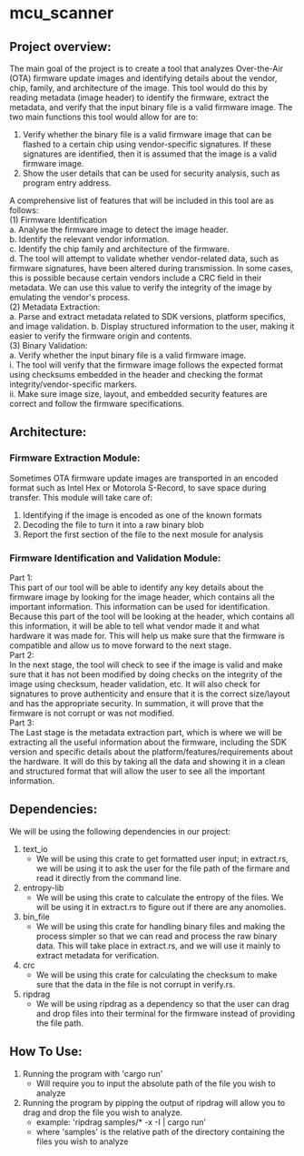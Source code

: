 # mcu_scanner  
## Project overview:  

The main goal of the project is to create a tool that analyzes Over-the-Air (OTA) firmware update images and identifying details about the vendor, chip, family, and architecture of the image. This tool would do this by reading metadata (image header) to identify the firmware, extract the metadata, and verify that the input binary file is a valid firmware image.  The two main functions this tool would allow for are to:  
1. Verify whether the binary file is a valid firmware image that can be flashed to a certain chip using vendor-specific signatures. If these signatures are identified, then it is assumed that the image is a valid firmware image.  
2. Show the user details that can be used for security analysis, such as program entry address.  

A comprehensive list of features that will be included in this tool are as follows:  
(1) Firmware Identification  
	a. Analyse the firmware image to detect the image header.  
	b. Identify the relevant vendor information.  
	c. Identify the chip family and architecture of the firmware.  
	d. The tool will attempt to validate whether vendor-related data, such as firmware signatures, have been altered during 				transmission. In some cases, this is possible because certain vendors include a CRC field in their metadata. We can use this 	value to verify the integrity of the image by emulating the vendor's process.  
(2) Metadata Extraction:  
	a. Parse and extract metadata related to SDK versions, platform specifics, and image validation.
	b. Display structured information to the user, making it easier to verify the firmware origin and contents.  
(3) Binary Validation:  
	a. Verify whether the input binary file is a valid firmware image.  
		i. The tool will verify that the firmware image follows the expected format using checksums embedded in the header and checking the format integrity/vendor-specific markers.  
		ii. Make sure image size, layout, and embedded security features are correct and follow the firmware specifications.  


## Architecture:  

### Firmware Extraction Module:  
Sometimes OTA firmware update images are transported in an encoded format such as Intel Hex or Motorola S-Record, to save space during transfer. This module will take care of:  
1. Identifying if the image is encoded as one of the known formats  
2. Decoding the file to turn it into a raw binary blob  
3. Report the first section of the file to the next mosule for analysis  

### Firmware Identification and Validation Module:  
Part 1:  
This part of our tool will be able to identify any key details about the firmware image by looking for the image header, which contains all the important information. This information can be used for identification. Because this part of the tool will be looking at the header, which contains all this information, it will be able to tell what vendor made it and what hardware it was made for. This will help us make sure that the firmware is compatible and allow us to move forward to the next stage.  
Part 2:  
In the next stage, the tool will check to see if the image is valid and make sure that it has not been modified by doing checks on the integrity of the image using checksum, header validation, etc. It will also check for signatures to prove authenticity and ensure that it is the correct size/layout and has the appropriate security. In summation, it will prove that the firmware is not corrupt or was not modified.  
Part 3:  
The Last stage is the metadata extraction part, which is where we will be extracting all the useful information about the firmware, including the SDK version and specific details about the platform/features/requirements about the hardware. It will do this by taking all the data and showing it in a clean and structured format that will allow the user to see all the important information.  


## Dependencies:  
We will be using the following dependencies in our project:
1. text_io
	- We will be using this crate to get formatted user input; in extract.rs, we will be using it to ask the user for the file path of the firmare and read it directly from the command line.
2. entropy-lib
	- We will be using this crate to calculate the entropy of the files. We will be using it in extract.rs to figure out if there are any anomolies.
3. bin_file
	- We will be using this crate for handling binary files and making the process simpler so that we can read and process the raw binary data. This will take place in extract.rs, and we will use it mainly to extract metadata for verification.
4. crc
	- We will be using this crate for calculating the checksum to make sure that the data in the file is not corrupt in verify.rs.
5. ripdrag
	- We will be using ripdrag as a dependency so that the user can drag and drop files into their terminal for the firmware instead of providing the file path.

## How To Use:
1. Running the program with 'cargo run'
	- Will require you to input the absolute path of the file you wish to analyze
2. Running the program by pipping the output of ripdrag will allow you to drag and drop the file you wish to analyze.
	- example: 'ripdrag samples/* -x -I | cargo run'
	- where 'samples' is the relative path of the directory containing the files you wish to analyze


 
